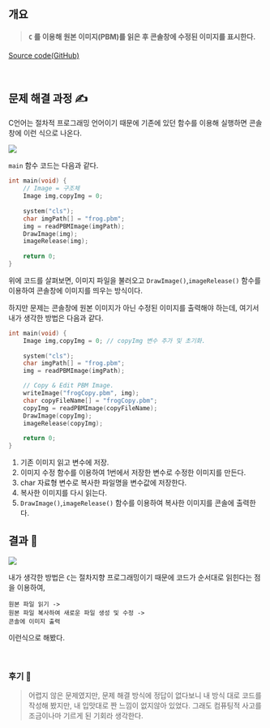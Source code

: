 


## 개요
> #### `C` 를 이용해 원본 이미지(PBM)를 읽은 후 콘솔창에 수정된 이미지를 표시한다.
<a href="https://github.com/DevJaepaL/TIL/blob/main/C/DataPreprocessing/ImageCopy.c">Source code(GitHub)</a>

<br>

## 문제 해결 과정 ✍

C언어는 절차적 프로그래밍 언어이기 때문에 기존에 있던 함수를 이용해 실행하면 콘솔창에 이런 식으로 나온다. 

![](https://velog.velcdn.com/images/jaepal/post/bd24949a-020a-402c-88ca-39362291d2fc/image.PNG)


`main` 함수 코드는 다음과 같다.

```c
int main(void) {
    // Image = 구조체
    Image img,copyImg = 0;
        
    system("cls");
    char imgPath[] = "frog.pbm";
    img = readPBMImage(imgPath);
    DrawImage(img);
    imageRelease(img);
        
    return 0;
}
```

위에 코드를 살펴보면, 이미지 파일을 불러오고 `DrawImage()`,`imageRelease()` 함수를 이용하여 콘솔창에 이미지를 띄우는 방식이다.

하지만 문제는 콘솔창에 원본 이미지가 아닌 수정된 이미지를 출력해야 하는데, 여기서 내가 생각한 방법은 다음과 같다.

```c
int main(void) {
	Image img,copyImg = 0; // copyImg 변수 추가 및 초기화.
	
	system("cls");
	char imgPath[] = "frog.pbm";
	img = readPBMImage(imgPath);

	// Copy & Edit PBM Image.
	writeImage("frogCopy.pbm", img);
	char copyFileName[] = "frogCopy.pbm";
	copyImg = readPBMImage(copyFileName);
	DrawImage(copyImg);
	imageRelease(copyImg);
	
	return 0;
}
```

1. 기존 이미지 읽고 변수에 저장.
 2. 이미지 수정 함수를 이용하여 1번에서 저장한 변수로 수정한 이미지를 만든다.
 3. char 자료형 변수로 복사한 파일명을 변수값에 저장한다.
 4. 복사한 이미지를 다시 읽는다.
 5. `DrawImage()`,`imageRelease()` 함수를 이용하여 복사한 이미지를 콘솔에 출력한다.


## 결과 🔎


![](https://velog.velcdn.com/images/jaepal/post/5ebec6b6-5fcb-4eaf-b959-81a805280e88/image.PNG)



내가 생각한 방법은 `C`는 절차지향 프로그래밍이기 때문에 코드가 순서대로 읽힌다는 점을 이용하여,

    원본 파일 읽기 -> 
    원본 파일 복사하여 새로운 파일 생성 및 수정 ->
    콘솔에 이미지 출력

이런식으로 해봤다.

<br>

### 후기 🧱

> 어렵지 않은 문제였지만, 문제 해결 방식에 정답이 없다보니 내 방식 대로 코드를 작성해 봤지만, 내 입맛대로 짠 느낌이 없지않아 있었다. 그래도 컴퓨팅적 사고를 조금이나마 기르게 된 기회라 생각한다.
